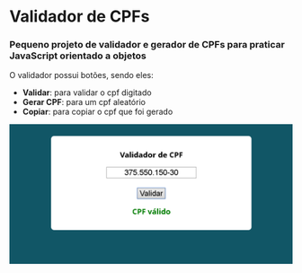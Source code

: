 # Validador de CPFs

<h3>Pequeno projeto de validador e gerador de CPFs para praticar JavaScript orientado a objetos</h3>

<p>
O validador possui  botões, sendo eles: </br>
<ul>
    <li><b>Validar</b>: para validar o cpf digitado</li>
    <li><b>Gerar CPF</b>: para um cpf aleatório</li>
    <li><b>Copiar</b>: para copiar o cpf que foi gerado</li>
  </ul>
</p>

![ValidadorCpf](/readme-assets/validadorCpf.png?raw=true 'ValidadorCpf')
